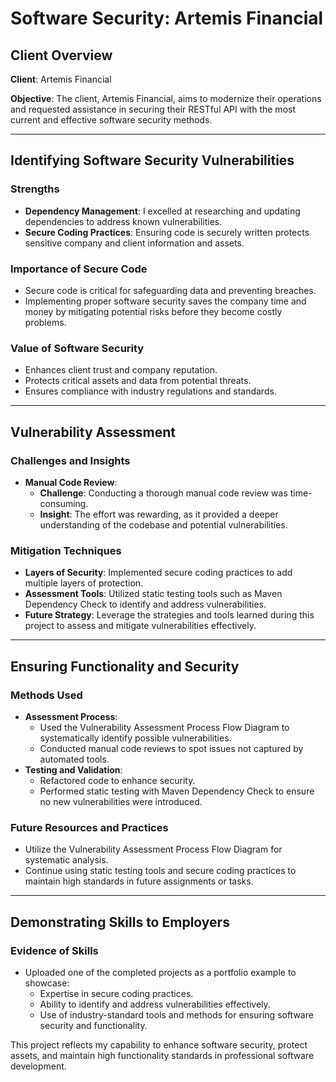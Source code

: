 # Software Security: Artemis Financial

## Client Overview
**Client**: Artemis Financial

**Objective**: The client, Artemis Financial, aims to modernize their operations and requested assistance in securing their RESTful API with the most current and effective software security methods.

---

## Identifying Software Security Vulnerabilities

### Strengths
- **Dependency Management**: I excelled at researching and updating dependencies to address known vulnerabilities.
- **Secure Coding Practices**: Ensuring code is securely written protects sensitive company and client information and assets.

### Importance of Secure Code
- Secure code is critical for safeguarding data and preventing breaches.
- Implementing proper software security saves the company time and money by mitigating potential risks before they become costly problems.

### Value of Software Security
- Enhances client trust and company reputation.
- Protects critical assets and data from potential threats.
- Ensures compliance with industry regulations and standards.

---

## Vulnerability Assessment

### Challenges and Insights
- **Manual Code Review**:
  - **Challenge**: Conducting a thorough manual code review was time-consuming.
  - **Insight**: The effort was rewarding, as it provided a deeper understanding of the codebase and potential vulnerabilities.

### Mitigation Techniques
- **Layers of Security**: Implemented secure coding practices to add multiple layers of protection.
- **Assessment Tools**: Utilized static testing tools such as Maven Dependency Check to identify and address vulnerabilities.
- **Future Strategy**: Leverage the strategies and tools learned during this project to assess and mitigate vulnerabilities effectively.

---

## Ensuring Functionality and Security

### Methods Used
- **Assessment Process**:
  - Used the Vulnerability Assessment Process Flow Diagram to systematically identify possible vulnerabilities.
  - Conducted manual code reviews to spot issues not captured by automated tools.
- **Testing and Validation**:
  - Refactored code to enhance security.
  - Performed static testing with Maven Dependency Check to ensure no new vulnerabilities were introduced.

### Future Resources and Practices
- Utilize the Vulnerability Assessment Process Flow Diagram for systematic analysis.
- Continue using static testing tools and secure coding practices to maintain high standards in future assignments or tasks.

---

## Demonstrating Skills to Employers

### Evidence of Skills
- Uploaded one of the completed projects as a portfolio example to showcase:
  - Expertise in secure coding practices.
  - Ability to identify and address vulnerabilities effectively.
  - Use of industry-standard tools and methods for ensuring software security and functionality.

This project reflects my capability to enhance software security, protect assets, and maintain high functionality standards in professional software development.


